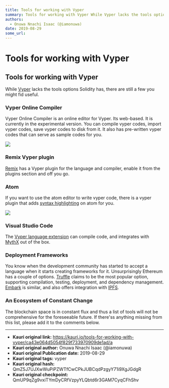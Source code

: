 ```yaml
---
title: Tools for working with Vyper
summary: Tools for working with Vyper While Vyper lacks the tools options Solidity has, there are still a few you might fid useful. Vyper Online Compiler Vyper Online Compiler is an online editor for Vyper. Its web-based. It is currently in the experimental version. You can compile vyper codes, import vyper codes, save vyper codes to disk from it. It also has pre-written vyper codes that can serve as sample codes for you. Remix Vyper plugin Remix has a Vyper plugin for the language and compiler, enable i
authors:
  - Onuwa Nnachi Isaac (@iamonuwa)
date: 2019-08-29
some_url: 
---
```


# Tools for working with Vyper


## Tools for working with Vyper

While [Vyper](https://vyper.readthedocs.io/en/latest/index.html) lacks the tools options Solidity has, there are still a few you might fid useful.

### Vyper Online Compiler

Vyper Online Compiler is an online editor for Vyper. Its web-based. It is currently in the experimental version. You can compile vyper codes, import vyper codes, save vyper codes to disk from it. It also has pre-written vyper codes that can serve as sample codes for you.

![](https://ipfs.infura.io/ipfs/QmRW9yKWNJGh9q63JJC1Cw35hRwiL5tzEr3RNj5sAznPF7)

### Remix Vyper plugin

[Remix](https://remix.ethereum.org) has a Vyper plugin for the language and compiler, enable it from the plugins section and off you go.

### Atom

If you want to use the atom editor to write vyper code, there is a vyper plugin that adds [syntax highlighting](https://atom.io/packages/language-vyper) on atom for you.

![](https://ipfs.infura.io/ipfs/QmQ1Kh9ai157HsnvHN87nxswshxhMSc12ent39bWkUyy8t)

### Visual Studio Code

The [Vyper language extension](https://marketplace.visualstudio.com/items?itemName=tintinweb.vscode-vyper&ssr=true) can compile code, and integrates with [MythX](https://www.mythx.io/#faq) out of the box.

### Deployment Frameworks

You know when the development community has started to accept a language when it starts creating frameworks for it. Unsurprisingly Ethereum has a couple of options.
[Truffle](http://truffleframework.com/) claims to be the most popular option, supporting compilation, testing, deployment, and dependency management.
[Embark](https://github.com/iurimatias/embark-framework) is similar, and also offers integration with [IPFS](http://ipfs.io/).

### An Ecosystem of Constant Change

The blockchain space is in constant flux and thus a list of tools will not be comprehensive for the foreseeable future. If there'ss anything missing from this list, please add it to the comments below.



---

- **Kauri original link:** https://kauri.io/tools-for-working-with-vyper/ca43e064d5054f829f733970909de1ad/a
- **Kauri original author:** Onuwa Nnachi Isaac (@iamonuwa)
- **Kauri original Publication date:** 2019-08-29
- **Kauri original tags:** vyper
- **Kauri original hash:** QmZ5J7UJXwWuPiPZWTfCwCPkJUBCqdPzgyY71i9XgJGdgR
- **Kauri original checkpoint:** QmUP9qZg9vxiTYmDyCRfVzpyYLQbtd6r3GAM7CyqCFhShv



